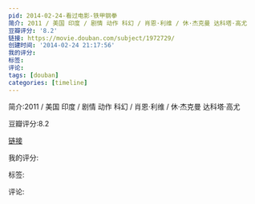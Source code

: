 ```yaml
---
pid: 2014-02-24-看过电影-铁甲钢拳
简介: 2011 / 美国 印度 / 剧情 动作 科幻 / 肖恩·利维 / 休·杰克曼 达科塔·高尤
豆瓣评分: '8.2'
链接: https://movie.douban.com/subject/1972729/
创建时间: '2014-02-24 21:17:56'
我的评分:
标签:
评论:
tags: [douban]
categories: [timeline]
---
```

简介:2011 / 美国 印度 / 剧情 动作 科幻 / 肖恩·利维 / 休·杰克曼 达科塔·高尤

豆瓣评分:8.2

[链接](https://movie.douban.com/subject/1972729/)

我的评分:

标签:

评论:

